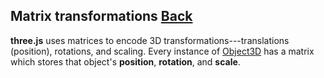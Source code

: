 ## Matrix transformations [Back](./../three.md)

**three.js** uses matrices to encode 3D transformations---translations (position), rotations, and scaling. Every instance of [Object3D](http://threejs.org/docs/index.html#Reference/Core/Object3D) has a matrix which stores that object's **position**, **rotation**, and **scale**.

